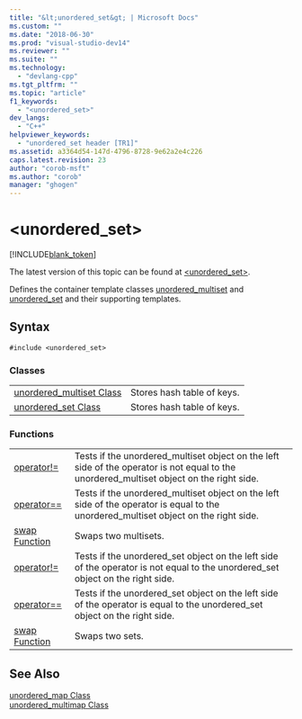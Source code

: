 ```yaml
---
title: "&lt;unordered_set&gt; | Microsoft Docs"
ms.custom: ""
ms.date: "2018-06-30"
ms.prod: "visual-studio-dev14"
ms.reviewer: ""
ms.suite: ""
ms.technology: 
  - "devlang-cpp"
ms.tgt_pltfrm: ""
ms.topic: "article"
f1_keywords: 
  - "<unordered_set>"
dev_langs: 
  - "C++"
helpviewer_keywords: 
  - "unordered_set header [TR1]"
ms.assetid: a3364d54-147d-4796-8728-9e62a2e4c226
caps.latest.revision: 23
author: "corob-msft"
ms.author: "corob"
manager: "ghogen"
---
```

# &lt;unordered_set&gt;
[!INCLUDE[blank_token](../includes/blank-token.md)]

The latest version of this topic can be found at [&lt;unordered_set&gt;](https://docs.microsoft.com/cpp/standard-library/unordered-set).  
  
Defines the container template classes [unordered_multiset](../standard-library/unordered-multiset-class.md) and [unordered_set](../standard-library/unordered-set-class.md) and their supporting templates.  
  
## Syntax  
  
```  
#include <unordered_set>  
```  
  
### Classes  
  
|||  
|-|-|  
|[unordered_multiset Class](../standard-library/unordered-multiset-class.md)|Stores hash table of keys.|  
|[unordered_set Class](../standard-library/unordered-set-class.md)|Stores hash table of keys.|  
  
### Functions  
  
|||  
|-|-|  
|[operator!=](../standard-library/unordered-set-operators.md#operator_neq)|Tests if the unordered_multiset object on the left side of the operator is not equal to the unordered_multiset object on the right side.|  
|[operator==](../standard-library/unordered-set-operators.md#operator_eq_eq)|Tests if the unordered_multiset object on the left side of the operator is equal to the unordered_multiset object on the right side.|  
|[swap Function](../standard-library/unordered-set-functions.md#swap_function)|Swaps two multisets.|  
|[operator!=](../standard-library/unordered-set-operators.md#operator_neq)|Tests if the unordered_set object on the left side of the operator is not equal to the unordered_set object on the right side.|  
|[operator==](../standard-library/unordered-set-operators.md#operator_eq_eq)|Tests if the unordered_set object on the left side of the operator is equal to the unordered_set object on the right side.|  
|[swap Function](../standard-library/unordered-set-functions.md#swap_function)|Swaps two sets.|  
  
## See Also  
 [unordered_map Class](../standard-library/unordered-map-class.md)   
 [unordered_multimap Class](../standard-library/unordered-multimap-class.md)




